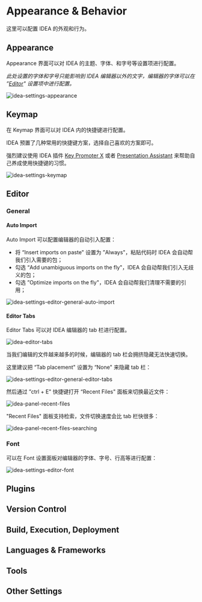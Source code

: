 # Appearance & Behavior

这里可以配置 IDEA 的外观和行为。



## Appearance

Appearance 界面可以对 IDEA 的主题、字体、和字号等设置项进行配置。

*此处设置的字体和字号只能影响到 IDEA 编辑器以外的文字，编辑器的字体可以在 ”[Editor](#editor)" 设置项中进行配置。*

![idea-settings-appearance](https://rmt.ladydaily.com/fetch/seven/storage/image-20210725174613643.png)



## Keymap

在 Keymap 界面可以对 IDEA 内的快捷键进行配置。

IDEA 预置了几种常用的快捷键方案，选择自己喜欢的方案即可。

强烈建议使用 IDEA 插件 [Key Promoter X](/practices/plugins/key-promoter-x.html) 或者 [Presentation Assistant](/practices/plugins/presentation-assistant.html) 来帮助自己养成使用快捷键的习惯。

![idea-settings-keymap](https://rmt.ladydaily.com/fetch/seven/storage/image-20210725175400959.png)



## Editor

### General

#### Auto Import

Auto Import 可以配置编辑器的自动引入配置：

- 将 “Insert imports on paste" 设置为 ”Always"，粘贴代码时 IDEA 会自动帮我们引入需要的包；
- 勾选 “Add unambiguous imports on the fly"，IDEA 会自动帮我们引入无歧义的包；
- 勾选 ”Optimize imports on the fly"，IDEA 会自动帮我们清理不需要的引用；

![idea-settings-editor-general-auto-import](https://rmt.ladydaily.com/fetch/seven/storage/image-20210725182421377.png)

#### Editor Tabs

Editor Tabs 可以对 IDEA 编辑器的 tab 栏进行配置。

![idea-editor-tabs](https://rmt.ladydaily.com/fetch/seven/storage/image-20210725184432799.png)

当我们编辑的文件越来越多的时候，编辑器的 tab 栏会拥挤隐藏无法快速切换。

这里建议把 “Tab placement" 设置为 “None" 来隐藏 tab 栏：

![idea-settings-editor-general-editor-tabs](https://rmt.ladydaily.com/fetch/seven/storage/image-20210725184553243.png)

然后通过 ”ctrl + E" 快捷键打开 “Recent Files" 面板来切换最近文件：

![idea-panel-recent-files](https://rmt.ladydaily.com/fetch/seven/storage/image-20210725185149814.png)

"Recent Files" 面板支持检索，文件切换速度会比 tab 栏快很多：

![idea-panel-recent-files-searching](https://rmt.ladydaily.com/fetch/seven/storage/image-20210725185427630.png)

### Font

可以在 Font 设置面板对编辑器的字体、字号、行高等进行配置：

![idea-settings-editor-font](https://rmt.ladydaily.com/fetch/seven/storage/image-20210725185806372.png)





## Plugins



## Version Control



## Build, Execution, Deployment



## Languages & Frameworks



## Tools



## Other Settings

